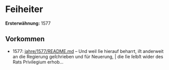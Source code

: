 # Feiheiter

**Ersterwähnung:** 1577

## Vorkommen
- 1577: [jahre/1577/README.md](../jahre/1577/README.md) – Und weil ſie hierauf beharrt, iſt
anderweit an die Regierung geſchrieben und für Neuerung, |
die ſie ſelbſt wider des Rats Privilegium erhob...
